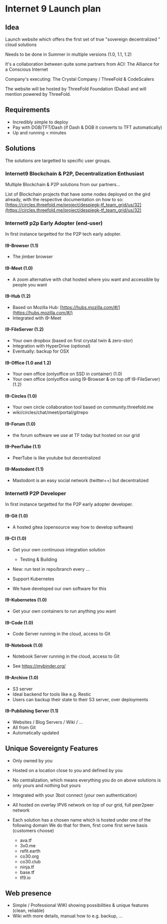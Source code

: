 # Internet 9 Launch plan

## Idea

Launch website which offers the first set of true "sovereign decentralized " cloud solutions

Needs to be done in Summer in multiple versions (1.0, 1.1, 1.2)

It's a collaboration between quite some partners from ACI: The Alliance for a Conscious Internet

Company's executing: The Crystal Company / ThreeFold & CodeScalers

The website will be hosted by ThreeFold Foundation (Dubai) and will mention powered by ThreeFold.

## Requirements

* Incredibly simple to deploy
* Pay with DGB/TFT/Dash  (if Dash & DGB it converts to TFT automatically)
* Up and running < minutes

## Solutions

The solutions are targetted to specific user groups.

### Internet9 Blockchain & P2P, Decentralization Enthusiast

Multiple Blockchain & P2P solutions from our partners…

List of Blockchain projects that have some nodes deployed on the gird already, with the respective documentation on how to so: [https://circles.threefold.me/project/despiegk-tf_team_grid/us/32](https://circles.threefold.me/project/despiegk-tf_team_grid/us/32)

### Internet9 p2p Early Adopter (end-user)

In first instance targetted for the P2P tech early adopter.

#### I9-Browser (1.1)

* The jimber browser 

#### I9-Meet (1.0)

* A zoom alternative with chat hosted where you want and accessible by people you want 

#### I9-Hub (1.2)

* Based on Mozilla Hub: [https://hubs.mozilla.com/#/](https://hubs.mozilla.com/#/)
* Integrated with i9-Meet

#### I9-FileServer (1.2)

* Your own dropbox (based on first crystal twin & zero-stor)
* Integration with HyperDrive (optional)
* Eventually: backup for OSX

#### I9-Office (1.0 and 1.2)

* Your own office (onlyoffice on SSD in container) (1.0)
* Your own office (onlyoffice using I9-Browser & on top off I9-FileServer) (1.2)

#### I9-Circles (1.0)

* Your own circle collaboration tool based on community.threefold.me
* wiki/circles/chat/meet/portal/gitrepo

#### I9-Forum (1.0)

* the forum software we use at TF today but hosted on our grid

#### I9-PeerTube (1.1)

* PeerTube is like youtube but decentralized

#### I9-Mastodont (1.1)

* Mastodont is an easy social network (twitter++) but decentralized

### Internet9 P2P Developer

In first instance targetted for the P2P early adopter developer.

#### I9-Git (1.0)

* A hosted gitea (opensource way how to develop software)

#### I9-CI (1.0)

* Get your own continuous integration solution

    * Testing & Building

* New: run test in repo/branch every …

* Support Kubernetes

* We have developed our own software for this

#### I9-Kubernetes (1.0)

* Get your own containers to run anything you want

#### I9-Code (1.0)

* Code Server running in the cloud, access to Git

#### I9-Notebook (1.0)

* Notebook Server running in the cloud, access to Git

* See https://mybinder.org/

#### I9-Archive (1.0)

* S3 server
* Ideal backend for tools like e.g. Restic
* Users can backup their state to their S3 server, over deployments

#### I9-Publishing Server (1.1)

* Websites / Blog Servers / Wiki / …
* All from Git
* Automatically updated

## Unique Sovereignty Features

* Only owned by you
* Hosted on a location close to you and defined by you
* No centralization, which means everything you do on above solutions 
is only yours and nothing but yours
* Integrated with your 3bot connect (your own authentication)
* All hosted on overlay IPV6 network on top of our grid, full peer2peer network

* Each solution has a chosen name which is hosted under one of the following domain
We do that for them, first come first serve basis (customers choose)
    * ava.tf
    * 3x0.me
    * refit.earth
    * co30.org
    * co30.club
    * ninja.tf
    * base.tf
    * tf9.io

## Web presence

* Simple / Professional WIKI showing possibilities & unique features  (clean, reliable)
* Wiki with more details, manual how to e.g. backup, …

